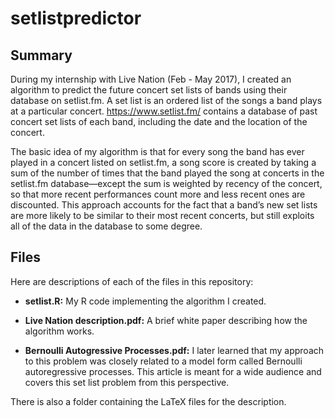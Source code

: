 # setlistpredictor

## Summary

During my internship with Live Nation (Feb - May 2017), I created an algorithm to predict the future concert set lists of bands using their database on setlist.fm. A set list is an ordered list of the songs a band plays at a particular concert. https://www.setlist.fm/ contains a database of past concert set lists of each band, including the date and the location of the concert.

The basic idea of my algorithm is that for every song the band has ever played in a concert listed on setlist.fm, a song score is created by taking a sum of the number of times that the band played the song at concerts in the setlist.fm database—except the sum is weighted by recency of the concert, so that more recent performances count more and less recent ones are discounted. This approach accounts for the fact that a band’s new set lists are more likely to be similar to their most recent concerts, but still exploits all of the data in the database to some degree.

## Files

Here are descriptions of each of the files in this repository:

* **setlist.R:** My R code implementing the algorithm I created.

* **Live Nation description.pdf:** A brief white paper describing how the algorithm works.

* **Bernoulli Autogressive Processes.pdf:** I later learned that my approach to this problem was closely related to a model form called Bernoulli autoregressive processes. This article is meant for a wide audience and covers this set list problem from this perspective.

There is also a folder containing the LaTeX files for the description.
